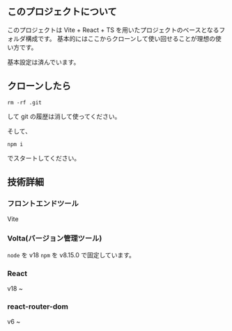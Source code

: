 ## このプロジェクトについて

このプロジェクトは Vite + React + TS を用いたプロジェクトのベースとなるフォルダ構成です。
基本的にはここからクローンして使い回せることが理想の使い方です。

基本設定は済んでいます。

## クローンしたら

```
rm -rf .git
```

して git の履歴は消して使ってください。

そして、

```
npm i
```

でスタートしてください。

## 技術詳細

### フロントエンドツール

Vite

### Volta(バージョン管理ツール)

`node` を v18
`npm` を v8.15.0
で固定しています。

### React

v18 ~

### react-router-dom

v6 ~
